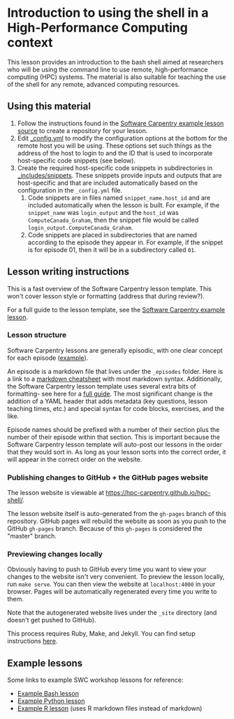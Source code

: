 # Introduction to using the shell in a High-Performance Computing context

This lesson provides an introduction to the bash shell aimed at researchers who
will be using the command line to use remote, high-performance computing (HPC)
systems. The material is also suitable for teaching the use of the shell for
any remote, advanced computing resources.


## Using this material

1. Follow the instructions found in the [Software Carpentry example lesson
   source](https://github.com/carpentries/lesson-example/) to create a
   repository for your lesson.
2. Edit [_config.yml](_config.yml) to modify the configuration options at the
   bottom for the remote host you will be using. These options set such things
   as the address of the host to login to and the ID that is used to
   incorporate host-specific code snippets (see below).
3. Create the required host-specific code snippets in subdirectories in
   [_includes/snippets](_includes/snippets). These snippets provide inputs and
   outputs that are host-specific and that are included automatically based on
   the configuration in the `_config.yml` file.
   1. Code snippets are in files named `snippet_name.host_id` and are included
      automatically when the lesson is built. For example, if the
      `snippet_name` was `login_output` and the `host_id` was
      `ComputeCanada_Graham`, then the snippet file would be called
      `login_output.ComputeCanada_Graham`.
   2. Code snippets are placed in subdirectories that are named according to
      the episode they appear in. For example, if the snippet is for episode
      01, then it will be in a subdirectory called `01`.


## Lesson writing instructions

This is a fast overview of the Software Carpentry lesson template. This won't
cover lesson style or formatting (address that during review?).

For a full guide to the lesson template, see the [Software Carpentry example
lesson](http://swcarpentry.github.io/lesson-example/).

### Lesson structure

Software Carpentry lessons are generally episodic, with one clear concept for
each episode ([example](http://swcarpentry.github.io/r-novice-gapminder/)).

An episode is a markdown file that lives under the `_episodes` folder. Here is
a link to a [markdown
cheatsheet](https://github.com/adam-p/markdown-here/wiki/Markdown-Cheatsheet)
with most markdown syntax. Additionally, the Software Carpentry lesson template
uses several extra bits of formatting- see here for a [full
guide](http://swcarpentry.github.io/lesson-example/04-formatting/). The most
significant change is the addition of a YAML header that adds metadata (key
questions, lesson teaching times, etc.) and special syntax for code blocks,
exercises, and the like.

Episode names should be prefixed with a number of their section plus the number
of their episode within that section. This is important because the Software
Carpentry lesson template will auto-post our lessons in the order that they
would sort in. As long as your lesson sorts into the correct order, it will
appear in the correct order on the website.

### Publishing changes to GitHub + the GitHub pages website

The lesson website is viewable at <https://hpc-carpentry.github.io/hpc-shell/>.

The lesson website itself is auto-generated from the `gh-pages` branch of this
repository. GitHub pages will rebuild the website as soon as you push to the
GitHub `gh-pages` branch. Because of this `gh-pages` is considered the "master"
branch.

### Previewing changes locally

Obviously having to push to GitHub every time you want to view your changes to
the website isn't very convenient. To preview the lesson locally, run `make
serve`. You can then view the website at `localhost:4000` in your browser.
Pages will be automatically regenerated every time you write to them.

Note that the autogenerated website lives under the `_site` directory (and
doesn't get pushed to GitHub).

This process requires Ruby, Make, and Jekyll. You can find setup instructions
[here](http://swcarpentry.github.io/lesson-example/setup/).

## Example lessons

Some links to example SWC workshop lessons for reference:

* [Example Bash lesson](https://github.com/swcarpentry/shell-novice)
* [Example Python lesson](https://github.com/swcarpentry/python-novice-inflammation)
* [Example R lesson](https://github.com/swcarpentry/r-novice-gapminder) (uses R markdown files
  instead of markdown)


